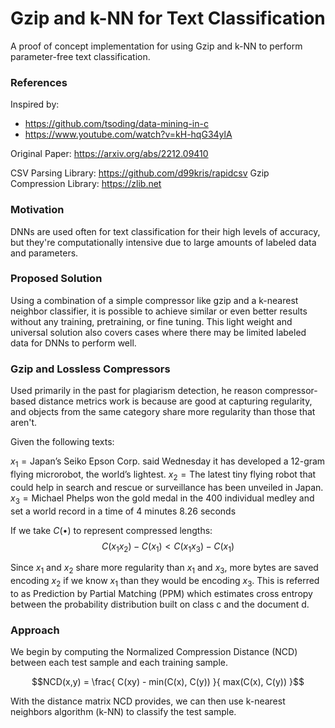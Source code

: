 # Gzip and k-NN for Text Classification

A proof of concept implementation for using Gzip and k-NN to perform parameter-free text classification.

### References

Inspired by:

- https://github.com/tsoding/data-mining-in-c
- https://www.youtube.com/watch?v=kH-hqG34ylA

Original Paper: https://arxiv.org/abs/2212.09410

CSV Parsing Library: https://github.com/d99kris/rapidcsv
Gzip Compression Library: https://zlib.net

### Motivation

DNNs are used often for text classification for their high levels of accuracy, but they're computationally intensive due to large amounts of labeled data and parameters.

### Proposed Solution

Using a combination of a simple compressor like gzip and a k-nearest neighbor classifier, it is possible to achieve similar or even better results without any training, pretraining, or fine tuning. This light weight and universal solution also covers cases where there may be limited labeled data for DNNs to perform well.

### Gzip and Lossless Compressors

Used primarily in the past for plagiarism detection, he reason compressor-based distance metrics work is because are good at capturing regularity, and objects from the same category share more regularity than those that aren't.

Given the following texts:

$x_1 = \text{Japan’s Seiko Epson Corp. said Wednesday it has developed a 12-gram flying microrobot, the world’s lightest.}$
$x_2 = \text{The latest tiny flying robot that could help in search and rescue or surveillance has been unveiled in Japan.}$
$x_3 = \text{Michael Phelps won the gold medal in the 400 individual medley and set a world record in a time of 4 minutes 8.26 seconds}$

If we take $C(•)$ to represent compressed lengths:
$$C(x_1x_2) - C(x_1) < C(x_1x_3) - C(x_1)$$

Since $x_1$ and $x_2$ share more regularity than $x_1$ and $x_3$, more bytes are saved encoding $x_2$ if we know $x_1$ than they would be encoding $x_3$. This is referred to as Prediction by Partial Matching (PPM) which estimates cross entropy between the probability distribution built on class c and the document d.

### Approach

We begin by computing the Normalized Compression Distance (NCD) between each test sample and each training sample.

$$NCD(x,y) = \frac{ C(xy) - min(C(x), C(y)) }{ max(C(x), C(y)) }$$

With the distance matrix NCD provides, we can then use k-nearest neighbors algorithm (k-NN) to classify the test sample.
